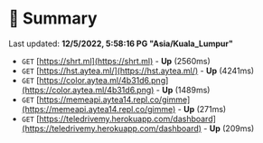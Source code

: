 # 📖 Summary
Last updated: **12/5/2022, 5:58:16 PG "Asia/Kuala_Lumpur"**

- `GET` [https://shrt.ml](https://shrt.ml) - **Up** (2560ms)
- `GET` [https://hst.aytea.ml/](https://hst.aytea.ml/) - **Up** (4241ms)
- `GET` [https://color.aytea.ml/4b31d6.png](https://color.aytea.ml/4b31d6.png) - **Up** (1489ms)
- `GET` [https://memeapi.aytea14.repl.co/gimme](https://memeapi.aytea14.repl.co/gimme) - **Up** (271ms)
- `GET` [https://teledrivemy.herokuapp.com/dashboard](https://teledrivemy.herokuapp.com/dashboard) - **Up** (209ms)
